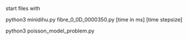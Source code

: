 start files with

python3 minidihu.py fibre_0_0D_0000350.py [time in ms] [time stepsize]

python3 poisson_model_problem.py
